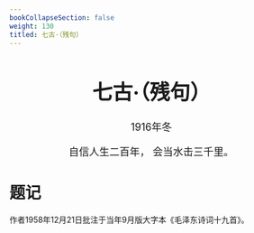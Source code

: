 ```yaml
---
bookCollapseSection: false
weight: 130
titled: 七古·（残句）
---
```


<div align="center">

<font size="4">

# 七古·（残句）
1916年冬

自信人生二百年， 会当水击三千里。

</font>

</div>

# 题记
作者1958年12月21日批注于当年9月版大字本《毛泽东诗词十九首》。
